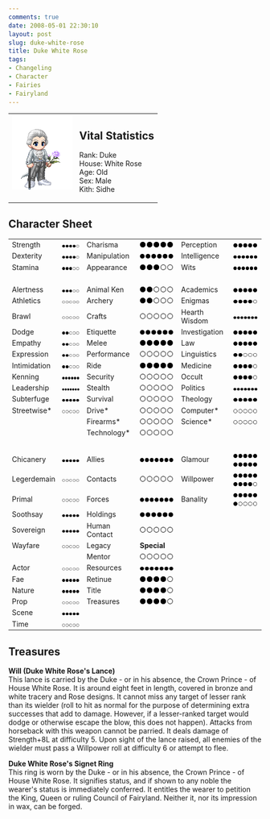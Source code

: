 ```yaml
---
comments: true
date: 2008-05-01 22:30:10
layout: post
slug: duke-white-rose
title: Duke White Rose
tags:
- Changeling
- Character
- Fairies
- Fairyland
---
```


<table border="0" cellspacing="10">
<tr>
<td valign="top"><img src="/img/fiction/characters/avatars/dukewhiterose.png" /></td>
<td valign="top">
<h2>Vital Statistics</h2>
<p>Rank: Duke<br />
House: White Rose<br />
Age: Old<br />
Sex: Male<br />
Kith: Sidhe</p></td>
</tr>
</table>
<h2>Character Sheet</h2>
<table border="0" width="100%" cellspacing="2" cellpadding="4">
<tr>
<td>Strength</td>
<td><img src="/img/fiction/characters/dots/4.png" /></td>
<td>Charisma</td>
<td><img src="/img/fiction/characters/dots/5.png" /></td>
<td>Perception</td>
<td><img src="/img/fiction/characters/dots/5.png" /></td>
</tr>
<tr>
<td>Dexterity</td>
<td><img src="/img/fiction/characters/dots/4.png" /></td>
<td>Manipulation</td>
<td><img src="/img/fiction/characters/dots/6.png" /></td>
<td>Intelligence</td>
<td><img src="/img/fiction/characters/dots/6.png" /></td>
</tr>
<tr>
<td>Stamina</td>
<td><img src="/img/fiction/characters/dots/3.png" /></td>
<td>Appearance</td>
<td><img src="/img/fiction/characters/dots/3.png" /></td>
<td>Wits</td>
<td><img src="/img/fiction/characters/dots/6.png" /></td>
</tr>
<tr>
<td>&nbsp;</td>
</tr>
<tr>
<td>Alertness</td>
<td><img src="/img/fiction/characters/dots/3.png" /></td>
<td>Animal Ken</td>
<td><img src="/img/fiction/characters/dots/2.png" /></td>
<td>Academics</td>
<td><img src="/img/fiction/characters/dots/5.png" /></td>
</tr>
<tr>
<td>Athletics</td>
<td><img src="/img/fiction/characters/dots/0.png" /></td>
<td>Archery</td>
<td><img src="/img/fiction/characters/dots/2.png" /></td>
<td>Enigmas</td>
<td><img src="/img/fiction/characters/dots/4.png" /></td>
</tr>
<tr>
<td>Brawl</td>
<td><img src="/img/fiction/characters/dots/0.png" /></td>
<td>Crafts</td>
<td><img src="/img/fiction/characters/dots/0.png" /></td>
<td>Hearth Wisdom</td>
<td><img src="/img/fiction/characters/dots/7.png" /></td>
</tr>
<tr>
<td>Dodge</td>
<td><img src="/img/fiction/characters/dots/2.png" /></td>
<td>Etiquette</td>
<td><img src="/img/fiction/characters/dots/6.png" /></td>
<td>Investigation</td>
<td><img src="/img/fiction/characters/dots/5.png" /></td>
</tr>
<tr>
<td>Empathy</td>
<td><img src="/img/fiction/characters/dots/2.png" /></td>
<td>Melee</td>
<td><img src="/img/fiction/characters/dots/5.png" /></td>
<td>Law</td>
<td><img src="/img/fiction/characters/dots/5.png" /></td>
</tr>
<tr>
<td>Expression</td>
<td><img src="/img/fiction/characters/dots/2.png" /></td>
<td>Performance</td>
<td><img src="/img/fiction/characters/dots/0.png" /></td>
<td>Linguistics</td>
<td><img src="/img/fiction/characters/dots/2.png" /></td>
</tr>
<tr>
<td>Intimidation</td>
<td><img src="/img/fiction/characters/dots/2.png" /></td>
<td>Ride</td>
<td><img src="/img/fiction/characters/dots/5.png" /></td>
<td>Medicine</td>
<td><img src="/img/fiction/characters/dots/4.png" /></td>
</tr>
<tr>
<td>Kenning</td>
<td><img src="/img/fiction/characters/dots/6.png" /></td>
<td>Security</td>
<td><img src="/img/fiction/characters/dots/0.png" /></td>
<td>Occult</td>
<td><img src="/img/fiction/characters/dots/4.png" /></td>
</tr>
<tr>
<td>Leadership</td>
<td><img src="/img/fiction/characters/dots/7.png" /></td>
<td>Stealth</td>
<td><img src="/img/fiction/characters/dots/0.png" /></td>
<td>Politics</td>
<td><img src="/img/fiction/characters/dots/7.png" /></td>
</tr>
<tr>
<td>Subterfuge</td>
<td><img src="/img/fiction/characters/dots/5.png" /></td>
<td>Survival</td>
<td><img src="/img/fiction/characters/dots/0.png" /></td>
<td>Theology</td>
<td><img src="/img/fiction/characters/dots/5.png" /></td>
</tr>
<tr>
<td>Streetwise*</td>
<td><img src="/img/fiction/characters/dots/0.png" /></td>
<td>Drive*</td>
<td><img src="/img/fiction/characters/dots/0.png" /></td>
<td>Computer*</td>
<td><img src="/img/fiction/characters/dots/0.png" /></td>
</tr>
<tr>
<td></td>
<td></td>
<td>Firearms*</td>
<td><img src="/img/fiction/characters/dots/0.png" /></td>
<td>Science*</td>
<td><img src="/img/fiction/characters/dots/0.png" /></td>
</tr>
<tr>
<td></td>
<td></td>
<td>Technology*</td>
<td><img src="/img/fiction/characters/dots/0.png" /></td>
<td></td>
<td></td>
</tr>
<tr>
<td>&nbsp;</td>
</tr>
<tr>
<td>Chicanery</td>
<td><img src="/img/fiction/characters/dots/5.png" /></td>
<td>Allies</td>
<td><img src="/img/fiction/characters/dots/7.png" /></td>
<td>Glamour</td>
<td><img src="/img/fiction/characters/dots/5.png" /><img src="/img/fiction/characters/dots/5.png" /></td>
</tr>
<tr>
<td>Legerdemain</td>
<td><img src="/img/fiction/characters/dots/0.png" /></td>
<td>Contacts</td>
<td><img src="/img/fiction/characters/dots/0.png" /></td>
<td>Willpower</td>
<td><img src="/img/fiction/characters/dots/5.png" /><img src="/img/fiction/characters/dots/4.png" /></td>
</tr>
<tr>
<td>Primal</td>
<td><img src="/img/fiction/characters/dots/0.png" /></td>
<td>Forces</td>
<td><img src="/img/fiction/characters/dots/7.png" /></td>
<td>Banality</td>
<td><img src="/img/fiction/characters/dots/5.png" /><img src="/img/fiction/characters/dots/1.png" /></td>
</tr>
<tr>
<td>Soothsay</td>
<td><img src="/img/fiction/characters/dots/5.png" /></td>
<td>Holdings</td>
<td><img src="/img/fiction/characters/dots/6.png" /></td>
<td></td>
<td></td>
</tr>
<tr>
<td>Sovereign</td>
<td><img src="/img/fiction/characters/dots/5.png" /></td>
<td>Human Contact</td>
<td><img src="/img/fiction/characters/dots/0.png" /></td>
<td></td>
<td></td>
</tr>
<tr>
<td>Wayfare</td>
<td><img src="/img/fiction/characters/dots/0.png" /></td>
<td>Legacy</td>
<td><b>Special</b></td>
<td></td>
<td></td>
</tr>
<tr>
<td></td>
<td></td>
<td>Mentor</td>
<td><img src="/img/fiction/characters/dots/0.png" /></td>
<td></td>
<td></td>
</tr>
<tr>
<td>Actor</td>
<td><img src="/img/fiction/characters/dots/0.png" /></td>
<td>Resources</td>
<td><img src="/img/fiction/characters/dots/7.png" /></td>
<td></td>
<td></td>
</tr>
<tr>
<td>Fae</td>
<td><img src="/img/fiction/characters/dots/5.png" /></td>
<td>Retinue</td>
<td><img src="/img/fiction/characters/dots/4.png" /></td>
<td></td>
<td></td>
</tr>
<tr>
<td>Nature</td>
<td><img src="/img/fiction/characters/dots/5.png" /></td>
<td>Title</td>
<td><img src="/img/fiction/characters/dots/4.png" /></td>
<td></td>
<td></td>
</tr>
<tr>
<td>Prop</td>
<td><img src="/img/fiction/characters/dots/0.png" /></td>
<td>Treasures</td>
<td><img src="/img/fiction/characters/dots/4.png" /></td>
<td></td>
<td></td>
</tr>
<tr>
<td>Scene</td>
<td><img src="/img/fiction/characters/dots/5.png" /></td>
<td></td>
<td></td>
<td></td>
<td></td>
</tr>
<tr>
<td>Time</td>
<td><img src="/img/fiction/characters/dots/0.png" /></td>
<td></td>
<td></td>
<td></td>
<td></td>
</tr>
</table>
<h2>Treasures</h2>
<p><b>Will (Duke White Rose&#039;s Lance)</b><br />
This lance is carried by the Duke - or in his absence, the Crown Prince - of House White Rose.  It is around eight feet in length, covered in bronze and white tracery and Rose designs.  It cannot miss any target of lesser rank than its wielder (roll to hit as normal for the purpose of determining extra successes that add to damage.  However, if a lesser-ranked target would dodge or otherwise escape the blow, this does not happen).  Attacks from horseback with this weapon cannot be parried.  It deals damage of Strength+8L at difficulty 5.  Upon sight of the lance raised, all enemies of the wielder must pass a Willpower roll at difficulty 6 or attempt to flee.</p>
<p><b>Duke White Rose&#039;s Signet Ring</b><br />
This ring is worn by the Duke - or in his absence, the Crown Prince - of House White Rose.  It signifies status, and if shown to any noble the wearer&#039;s status is immediately conferred.  It entitles the wearer to petition the King, Queen or ruling Council of Fairyland.  Neither it, nor its impression in wax, can be forged.</p>
